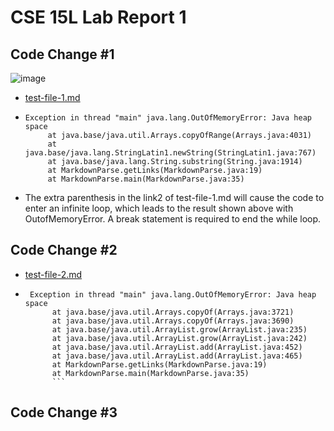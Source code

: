 # CSE 15L Lab Report 1
## Code Change #1
![image](https://user-images.githubusercontent.com/103228511/164950521-7cdaa0ec-ba89-4ea3-967a-d171131251f7.png)
- [test-file-1.md](https://github.com/JasmineYang1120/markdown-parser/commit/0446132155dbab7ae859644cac3225c533f0f799)
-  ```
   Exception in thread "main" java.lang.OutOfMemoryError: Java heap space
        at java.base/java.util.Arrays.copyOfRange(Arrays.java:4031)
        at java.base/java.lang.StringLatin1.newString(StringLatin1.java:767)
        at java.base/java.lang.String.substring(String.java:1914)
        at MarkdownParse.getLinks(MarkdownParse.java:19)
        at MarkdownParse.main(MarkdownParse.java:35)
      ```
- The extra parenthesis in the link2 of test-file-1.md will cause the code to enter an infinite loop, which leads to the result shown above with OutofMemoryError. A break statement is required to end the while loop.  
## Code Change #2

- [test-file-2.md]()
- ```
   Exception in thread "main" java.lang.OutOfMemoryError: Java heap space
        at java.base/java.util.Arrays.copyOf(Arrays.java:3721)
        at java.base/java.util.Arrays.copyOf(Arrays.java:3690)
        at java.base/java.util.ArrayList.grow(ArrayList.java:235)
        at java.base/java.util.ArrayList.grow(ArrayList.java:242)
        at java.base/java.util.ArrayList.add(ArrayList.java:452)
        at java.base/java.util.ArrayList.add(ArrayList.java:465)
        at MarkdownParse.getLinks(MarkdownParse.java:19)
        at MarkdownParse.main(MarkdownParse.java:35)
        ```
## Code Change #3
